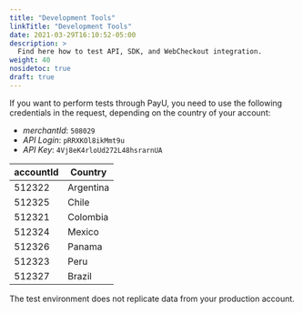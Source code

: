 ```yaml
---
title: "Development Tools"
linkTitle: "Development Tools"
date: 2021-03-29T16:10:52-05:00
description: >
  Find here how to test API, SDK, and WebCheckout integration.
weight: 40
nosidetoc: true
draft: true
---
```


If you want to perform tests through PayU, you need to use the following credentials in the request, depending on the country of your account:  

* _merchantId_: ```508029```
* _API Login_: ```pRRXKOl8ikMmt9u```
* _API Key_: ```4Vj8eK4rloUd272L48hsrarnUA```

| accountId | Country   |
|-----------|-----------|
| 512322    | Argentina |
| 512325    | Chile     |
| 512321    | Colombia  |
| 512324    | Mexico    |
| 512326    | Panama    |
| 512323    | Peru      |
| 512327    | Brazil    |

The test environment does not replicate data from your production account.
